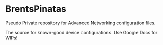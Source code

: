 # BrentsPinatas
Pseudo Private repository for Advanced Networking configuration files.

The source for known-good device configurations.
Use Google Docs for WIPs!
